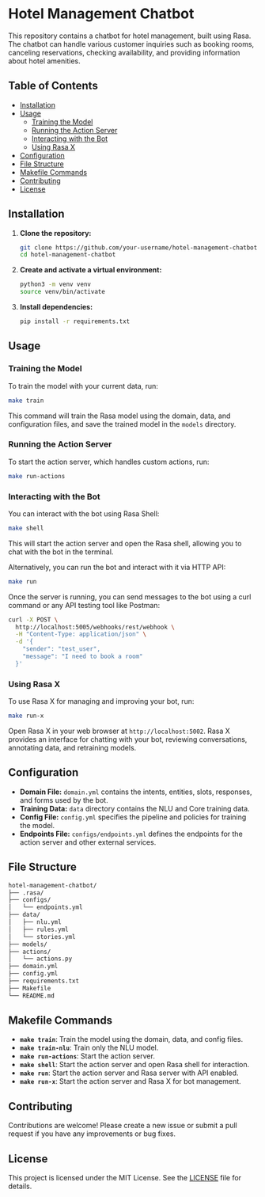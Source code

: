# Hotel Management Chatbot

This repository contains a chatbot for hotel management, built using Rasa. The chatbot can handle various customer inquiries such as booking rooms, canceling reservations, checking availability, and providing information about hotel amenities.

## Table of Contents

- [Installation](#installation)
- [Usage](#usage)
  - [Training the Model](#training-the-model)
  - [Running the Action Server](#running-the-action-server)
  - [Interacting with the Bot](#interacting-with-the-bot)
  - [Using Rasa X](#using-rasa-x)
- [Configuration](#configuration)
- [File Structure](#file-structure)
- [Makefile Commands](#makefile-commands)
- [Contributing](#contributing)
- [License](#license)

## Installation

1. **Clone the repository:**

   ```sh
   git clone https://github.com/your-username/hotel-management-chatbot.git
   cd hotel-management-chatbot
   ```

2. **Create and activate a virtual environment:**

   ```sh
   python3 -m venv venv
   source venv/bin/activate
   ```

3. **Install dependencies:**
   ```sh
   pip install -r requirements.txt
   ```

## Usage

### Training the Model

To train the model with your current data, run:

```sh
make train
```

This command will train the Rasa model using the domain, data, and configuration files, and save the trained model in the `models` directory.

### Running the Action Server

To start the action server, which handles custom actions, run:

```sh
make run-actions
```

### Interacting with the Bot

You can interact with the bot using Rasa Shell:

```sh
make shell
```

This will start the action server and open the Rasa shell, allowing you to chat with the bot in the terminal.

Alternatively, you can run the bot and interact with it via HTTP API:

```sh
make run
```

Once the server is running, you can send messages to the bot using a curl command or any API testing tool like Postman:

```sh
curl -X POST \
  http://localhost:5005/webhooks/rest/webhook \
  -H "Content-Type: application/json" \
  -d '{
    "sender": "test_user",
    "message": "I need to book a room"
  }'
```

### Using Rasa X

To use Rasa X for managing and improving your bot, run:

```sh
make run-x
```

Open Rasa X in your web browser at `http://localhost:5002`. Rasa X provides an interface for chatting with your bot, reviewing conversations, annotating data, and retraining models.

## Configuration

- **Domain File:** `domain.yml` contains the intents, entities, slots, responses, and forms used by the bot.
- **Training Data:** `data` directory contains the NLU and Core training data.
- **Config File:** `config.yml` specifies the pipeline and policies for training the model.
- **Endpoints File:** `configs/endpoints.yml` defines the endpoints for the action server and other external services.

## File Structure

```sh
hotel-management-chatbot/
├── .rasa/
├── configs/
│   └── endpoints.yml
├── data/
│   ├── nlu.yml
│   ├── rules.yml
│   └── stories.yml
├── models/
├── actions/
│   └── actions.py
├── domain.yml
├── config.yml
├── requirements.txt
├── Makefile
└── README.md
```

## Makefile Commands

- **`make train`**: Train the model using the domain, data, and config files.
- **`make train-nlu`**: Train only the NLU model.
- **`make run-actions`**: Start the action server.
- **`make shell`**: Start the action server and open Rasa shell for interaction.
- **`make run`**: Start the action server and Rasa server with API enabled.
- **`make run-x`**: Start the action server and Rasa X for bot management.

## Contributing

Contributions are welcome! Please create a new issue or submit a pull request if you have any improvements or bug fixes.

## License

This project is licensed under the MIT License. See the [LICENSE](LICENSE) file for details.
